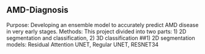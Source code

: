 ## AMD-Diagnosis
Purpose: Developing an ensemble model to accurately predict AMD disease in very early stages.
Methods: This project divided into two parts: 1) 2D segmentation and classification, 2) 3D classification
##1) 2D segmentation models: Residual Attention UNET, Regular UNET, RESNET34
